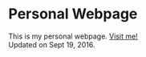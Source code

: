 Personal Webpage
================
This is my personal webpage. [Visit me!](https://stlong0521.github.io/webpage)
<br />
Updated on Sept 19, 2016.
